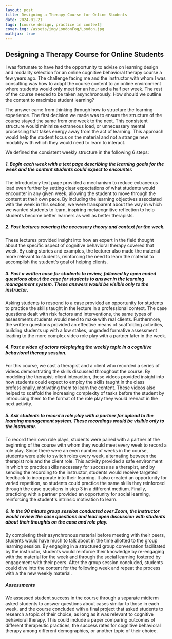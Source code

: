 ```yaml
---
layout: post
title: Designing a Therapy Course for Online Students
date: 2024-01-21
tags: [course design, practice in context]
cover-img: /assets/img/LondonFog/London.jpg
mathjax: true
---
```



## Designing a Therapy Course for Online Students

I was fortunate to have had the opportunity to advise on learning design and modality selection for an online cognitive behavioral therapy course a few years ago. The challenge facing me and the instructor with whom I was consulting was how to adapt the course content to an online environment where students would only meet for an hour and a half per week. The rest of the course needed to be taken asynchronously. How should we outline the content to maximize student learning?

The answer came from thinking through how to structure the learning experience. The first decision we made was to ensure the structure of the course stayed the same from one week to the next. This consistent structure would minimize extraneous load, or unnecessary mental processing that takes energy away from the act of learning. This approach would help the student focus on the material and not a strange new modality with which they would need to learn to interact.

We defined the consistent weekly structure in the following 6 steps:

##### 1. Begin each week with a text page describing the learning goals for the week and the content students could expect to encounter.

The introductory text page provided a mechanism to reduce extraneous load even further by setting clear expectations of what students would encounter in any given week, allowing the student to move through the content at their own pace. By including the learning objectives associated with the week in this section, we were transparent about the way in which we wanted students to learn, inspiring metacognitive reflection to help students become better learners as well as better therapists.

##### 2. Post lectures covering the necessary theory and context for the week.

These lectures provided insight into how an expert in the field thought about the specific aspect of cognitive behavioral therapy covered that week. By using stories and examples, the lecturer also made the material more relevant to students, reinforcing the need to learn the material to accomplish the student's goal of helping clients.

##### 3. Post a written case for students to review, followed by open ended questions about the case for students to answer in the learning management system. These answers would be visible only to the instructor.

Asking students to respond to a case provided an opportunity for students to practice the skills taught in the lecture in a professional context. The case questions dealt with risk factors and interventions, the same types of assessments students would need to make with real clients. Furthermore, the written questions provided an effective means of scaffolding activities, building students up with a low stakes, ungraded formative assessment leading to the more complex video role play with a partner later in the week.

##### 4. Post a video of actors roleplaying the weekly topic in a cognitive behavioral therapy  session.

For this course, we cast a therapist and a client who recorded a series of videos demonstrating the skills discussed throughout the course. By modeling the therapist-client interaction, these videos provided insight into how students could expect to employ the skills taught in the class professionally, motivating them to learn the content. These videos also helped to scaffold the increasing complexity of tasks before the student by introducing them to the format of the role play they would reenact in the next activity.

##### 5. Ask students to record a role play with a partner for upload to the learning management system. These recordings would be visible only to the instructor.

To record their own role plays, students were paired with a partner at the beginning of the course with whom they would meet every week to record a role play. Since there were an even number of weeks in the course, students were able to switch roles every week, alternating between the therapist role and the client role. This activity provided a safe environment in which to practice skills necessary for success as a therapist, and by sending the recording to the instructor, students would receive targeted feedback to incorporate into their learning. It also created an opportunity for varied repetition, so students could practice the same skills they reinforced through the case questions in step 3 in a different medium. Finally, practicing with a partner provided an opportunity for social learning, reinforcing the student's intrinsic motivation to learn.

##### 6. In the 90 minute group session conducted over Zoom, the instructor would review the case questions and lead open discussion with students about their thoughts on the case and role play.

By completing their asynchronous material before meeting with their peers, students would have much to talk about in the time allotted to the group learning session. By engaging in a structured group conversation facilitated by the instructor, students would reinforce their knowledge by re-engaging with the material for the week and through the social learning fostered by engagement with their peers. After the group session concluded, students could dive into the content for the following week and repeat the process with a the new weekly material.

##### Assessments

We assessed student success in the course through a separate midterm asked students to answer questions about cases similar to those in each week, and the course concluded with a final project that asked students to research a topic of their choice, as long as it was relevant to cognitive behavioral therapy. This could include a paper comparing outcomes of different therapeutic practices, the success rates for cognitive behavioral therapy among different demographics, or another topic of their choice.
